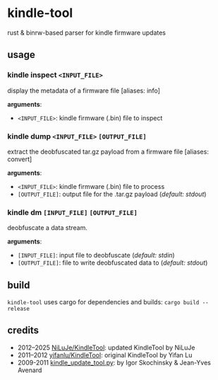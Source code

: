 # kindle-tool
rust & binrw-based parser for kindle firmware updates

## usage

### **kindle inspect** `<INPUT_FILE>`
display the metadata of a firmware file [aliases: info]

**arguments**:
- `<INPUT_FILE>`: kindle firmware (.bin) file to inspect

### **kindle dump** `<INPUT_FILE>` `[OUTPUT_FILE]`
extract the deobfuscated tar.gz payload from a firmware file [aliases: convert]

**arguments**:
- `<INPUT_FILE>`: kindle firmware (.bin) file to process
- `[OUTPUT_FILE]`: output file for the .tar.gz payload (*default: stdout*)

### **kindle dm** `[INPUT_FILE]` `[OUTPUT_FILE]`
deobfuscate a data stream.

**arguments**:
- `[INPUT_FILE]`: input file to deobfuscate (*default: stdin*)
- `[OUTPUT_FILE]`: file to write deobfuscated data to (*default: stdout*)

## build
`kindle-tool` uses cargo for dependencies and builds: `cargo build --release`

## credits
- 2012–2025 [NiLuJe/KindleTool](https://github.com/NiLuJe/KindleTool/tree/master): updated KindleTool by NiLuJe
- 2011–2012 [yifanlu/KindleTool](https://github.com/yifanlu/KindleTool): original KindleTool by Yifan Lu
- 2009-2011 [kindle_update_tool.py](https://www.mobileread.com/forums/showpost.php?p=1805443): by Igor Skochinsky & Jean-Yves Avenard